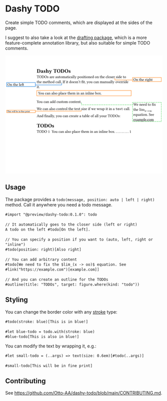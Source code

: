 # Dashy TODO

Create simple TODO comments, which are displayed at the sides of the page.

I suggest to also take a look at the [drafting package](https://typst.app/universe/package/drafting), which is a more feature-complete annotation library, but also suitable for simple TODO comments.

![Screenshot](example.svg)

## Usage

The package provides a `todo(message, position: auto | left | right)` method. Call it anywhere you need a todo message.

```typst
#import "@preview/dashy-todo:0.1.0": todo

// It automatically goes to the closer side (left or right)
A todo on the left #todo[On the left].

// You can specify a position if you want to (auto, left, right or "inline")
#todo(position: right)[Also right]

// You can add arbitrary content
#todo[We need to fix the $lim_(x -> oo)$ equation. See #link("https://example.com")[example.com]]

// And you can create an outline for the TODOs
#outline(title: "TODOs", target: figure.where(kind: "todo"))
```

## Styling

You can change the border color with any [stroke](https://typst.app/docs/reference/visualize/stroke/) type:

```
#todo(stroke: blue)[This is in blue!]

#let blue-todo = todo.with(stroke: blue)
#blue-todo[This is also in blue!]
```

You can modify the text by wrapping it, e.g.:

```
#let small-todo = (..args) => text(size: 0.6em)[#todo(..args)]

#small-todo[This will be in fine print]
```

## Contributing

See https://github.com/Otto-AA/dashy-todo/blob/main/CONTRIBUTING.md.
